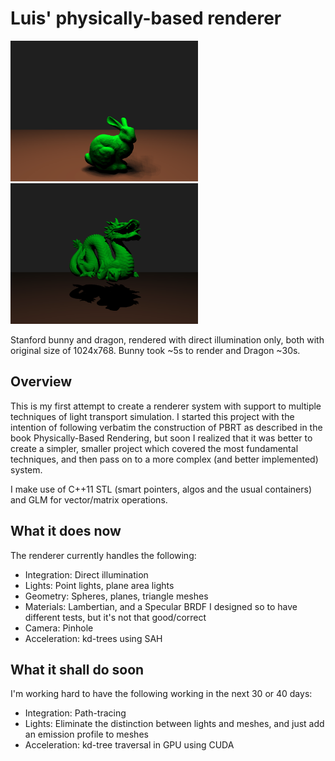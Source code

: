 # Luis' physically-based renderer

<img src="https://raw.githubusercontent.com/luisclaudio26/renderer/master/softShadowBunny.png" width="300"> <img src="https://raw.githubusercontent.com/luisclaudio26/renderer/master/coolDragon.png" width="300">

Stanford bunny and dragon, rendered with direct illumination only, both with original size of 1024x768. Bunny took ~5s to render and Dragon ~30s.

## Overview
This is my first attempt to create a renderer system with support to multiple techniques of light transport simulation. I started this project with the intention of following verbatim the construction of PBRT as described in the book Physically-Based Rendering, but soon I realized that it was better to create a simpler, smaller project which covered the most fundamental techniques, and then pass on to a more complex (and better implemented) system.

I make use of C++11 STL (smart pointers, <algorithm> algos and the usual containers) and GLM for vector/matrix operations.

## What it does now

The renderer currently handles the following:

- Integration: Direct illumination
- Lights: Point lights, plane area lights
- Geometry: Spheres, planes, triangle meshes
- Materials: Lambertian, and a Specular BRDF I designed so to have different tests, but it's not that good/correct
- Camera: Pinhole
- Acceleration: kd-trees using SAH

## What it shall do soon

I'm working hard to have the following working in the next 30 or 40 days:

- Integration: Path-tracing
- Lights: Eliminate the distinction between lights and meshes, and just add an emission profile to meshes
- Acceleration: kd-tree traversal in GPU using CUDA
